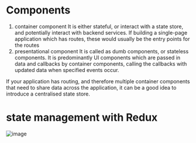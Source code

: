 # Components
1. container component
It is either stateful, or interact with a state store, and potentially interact with backend services.
If building a single-page application which has routes, these would usually be the entry points for the routes
2. presentational component
It is called as dumb components, or stateless components.
It is predominantly UI components which are passed in data and callbacks by container components, calling the callbacks with updated data when specified events occur.

If your application has routing, and therefore multiple container components that need to share data across the application, it can be a good idea to introduce a centralised state store.

# state management with Redux
![image](https://cdn-images-1.medium.com/max/2000/1*L1TVVf8osq1ljBq8tJuPlw.png)
